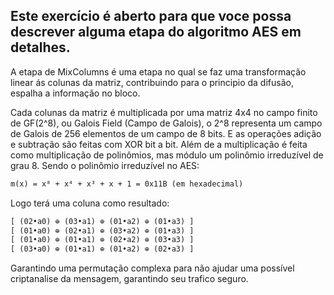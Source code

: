 ## Este exercício é aberto para que voce possa descrever alguma etapa do algoritmo AES em detalhes.

A etapa de MixColumns é uma etapa no qual se faz uma transformação linear ás colunas da matriz, contribuindo para o principio da difusão, espalha a informação no bloco.

Cada colunas da matriz é multiplicada por uma matriz 4x4 no campo finito de GF(2^8), ou Galois Field (Campo de Galois), o 2^8 representa um campo de Galois de 256 elementos de um campo de 8 bits. E as operações adição e subtração são feitas com XOR bit a bit. Além de a multiplicação é feita como multiplicação de polinômios, mas módulo um polinômio irreduzível de grau 8. Sendo o polinômio irreduzível no AES:

```txt
m(x) = x⁸ + x⁴ + x³ + x + 1 = 0x11B (em hexadecimal)
```

Logo terá uma coluna como resultado:
```txt
[ (02•a0) ⊕ (03•a1) ⊕ (01•a2) ⊕ (01•a3) ]
[ (01•a0) ⊕ (02•a1) ⊕ (03•a2) ⊕ (01•a3) ]
[ (01•a0) ⊕ (01•a1) ⊕ (02•a2) ⊕ (03•a3) ]
[ (03•a0) ⊕ (01•a1) ⊕ (01•a2) ⊕ (02•a3) ]
```
Garantindo uma permutação complexa para não ajudar uma possível criptanalise da mensagem, garantindo seu trafico seguro.  